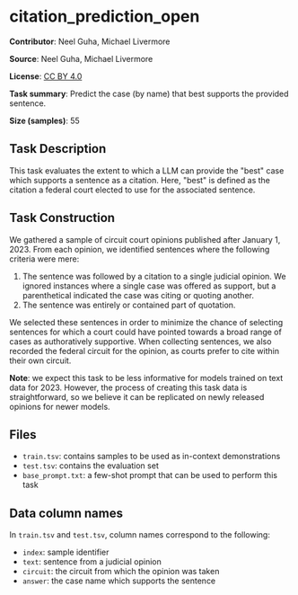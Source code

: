 # citation_prediction_open

**Contributor**: Neel Guha, Michael Livermore
 
 **Source**: Neel Guha, Michael Livermore
 
 **License**: [CC BY 4.0](https://creativecommons.org/licenses/by/4.0/)
 
 **Task summary**: Predict the case (by name) that best supports the provided sentence.
 
 **Size (samples)**: 55
 
## Task Description
 
This task evaluates the extent to which a LLM can provide the "best" case which supports a sentence as a citation. Here, "best" is defined as the citation a federal court elected to use for the associated sentence.
 
 ## Task Construction
 
We gathered a sample of circuit court opinions published after January 1, 2023. From each opinion, we identified sentences where the following criteria were mere: 

1. The sentence was followed by a citation to a single judicial opinion. We ignored instances where a single case was offered as support, but a parenthetical indicated the case was citing or quoting another.
2. The sentence was entirely or contained part of quotation. 
   
We selected these sentences in order to minimize the chance of selecting sentences for which a court could have pointed towards a broad range of cases as authoratively supportive. When collecting sentences, we also recorded the federal circuit for the opinion, as courts prefer to cite within their own circuit.

**Note**: we expect this task to be less informative for models trained on text data for 2023. However, the process of creating this task data is straightforward, so we believe it can be replicated on newly released opinions for newer models.


## Files

- `train.tsv`: contains samples to be used as in-context demonstrations
- `test.tsv`: contains the evaluation set
- `base_prompt.txt`: a few-shot prompt that can be used to perform this task

## Data column names

In `train.tsv` and `test.tsv`, column names correspond to the following:
- `index`: sample identifier
- `text`: sentence from a judicial opinion
- `circuit`: the circuit from which the opinion was taken
- `answer`: the case name which supports the sentence
